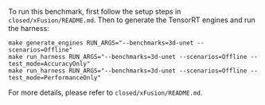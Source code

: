 To run this benchmark, first follow the setup steps in `closed/xFusion/README.md`. Then to generate the TensorRT engines and run the harness:

```
make generate_engines RUN_ARGS="--benchmarks=3d-unet --scenarios=Offline"
make run_harness RUN_ARGS="--benchmarks=3d-unet --scenarios=Offline --test_mode=AccuracyOnly"
make run_harness RUN_ARGS="--benchmarks=3d-unet --scenarios=Offline --test_mode=PerformanceOnly"
```

For more details, please refer to `closed/xFusion/README.md`.